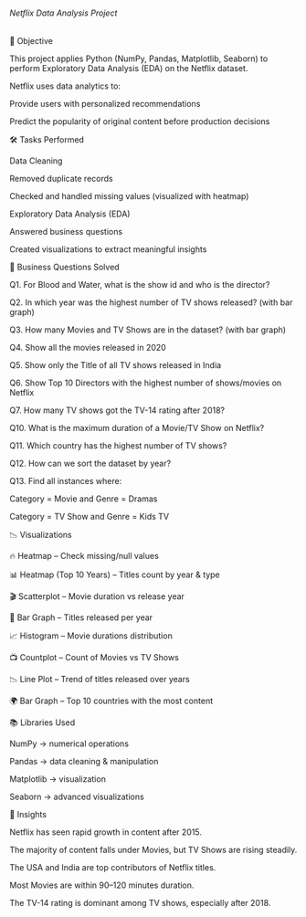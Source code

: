 ###### Netflix Data Analysis Project

🎯 Objective

This project applies Python (NumPy, Pandas, Matplotlib, Seaborn) to perform Exploratory Data Analysis (EDA) on the Netflix dataset.

Netflix uses data analytics to:

Provide users with personalized recommendations

Predict the popularity of original content before production decisions

🛠️ Tasks Performed

Data Cleaning

Removed duplicate records

Checked and handled missing values (visualized with heatmap)

Exploratory Data Analysis (EDA)

Answered business questions

Created visualizations to extract meaningful insights

📌 Business Questions Solved

Q1. For Blood and Water, what is the show id and who is the director?

Q2. In which year was the highest number of TV shows released? (with bar graph)

Q3. How many Movies and TV Shows are in the dataset? (with bar graph)

Q4. Show all the movies released in 2020

Q5. Show only the Title of all TV shows released in India

Q6. Show Top 10 Directors with the highest number of shows/movies on Netflix

Q7. How many TV shows got the TV-14 rating after 2018?

Q10. What is the maximum duration of a Movie/TV Show on Netflix?

Q11. Which country has the highest number of TV shows?

Q12. How can we sort the dataset by year?

Q13. Find all instances where:

Category = Movie and Genre = Dramas

Category = TV Show and Genre = Kids TV

📉 Visualizations

🔥 Heatmap – Check missing/null values

📊 Heatmap (Top 10 Years) – Titles count by year & type

🎬 Scatterplot – Movie duration vs release year

📅 Bar Graph – Titles released per year

📈 Histogram – Movie durations distribution

📺 Countplot – Count of Movies vs TV Shows

📉 Line Plot – Trend of titles released over years

🌍 Bar Graph – Top 10 countries with the most content

📚 Libraries Used

NumPy → numerical operations

Pandas → data cleaning & manipulation

Matplotlib → visualization

Seaborn → advanced visualizations

🚀 Insights

Netflix has seen rapid growth in content after 2015.

The majority of content falls under Movies, but TV Shows are rising steadily.

The USA and India are top contributors of Netflix titles.

Most Movies are within 90–120 minutes duration.

The TV-14 rating is dominant among TV shows, especially after 2018.



